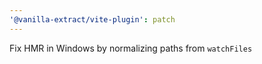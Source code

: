```yaml
---
'@vanilla-extract/vite-plugin': patch
---
```


Fix HMR in Windows by normalizing paths from `watchFiles`

